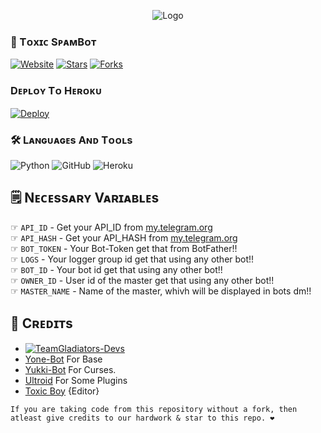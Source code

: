 
<!--This Bot is Made By Toxic Boy-->
<p align="center">
  <img src="spambot/resources/Gladiators.jpeg" alt="Logo">
</p>

### 🚀 Tᴏxɪᴄ SᴘᴀᴍBᴏᴛ

  <a href="https://github.com/Gladiators-Projects"><img alt="Website" src="https://img.shields.io/badge/Gladiators-Projects-blue"></a>
  [![Stars](https://img.shields.io/github/stars/Gladiators-Projects/Spambot?style=social)](https://github.com/Gladiators-Projects/SpamBot/stargazers)
  [![Forks](https://img.shields.io/github/forks/Gladiators-Projects/Spambot?style=social)](https://github.com/Gladiators-Projects/SpamBot/fork)

### Dᴇᴘʟᴏʏ Tᴏ Hᴇʀᴏᴋᴜ
  
  [![Deploy](https://www.herokucdn.com/deploy/button.svg)](https://heroku.com/deploy?template=https://github.com/Titan-OP/spambot)

### 🛠️ Lᴀɴɢᴜᴀɢᴇs Aɴᴅ Tᴏᴏʟs

  ![Python](https://img.shields.io/badge/Python-3776AB?style=for-the-badge&logo=python&logoColor=white)
  ![GitHub](https://img.shields.io/badge/GitHub-100000?style=for-the-badge&logo=github&logoColor=white)
  ![Heroku](https://img.shields.io/badge/Heroku-430098?style=for-the-badge&logo=heroku&logoColor=white)

## 🗒️ Nᴇᴄᴇssᴀʀʏ Vᴀʀɪᴀʙʟᴇs

☞ `API_ID` - Get your API_ID from [my.telegram.org](https://my.telegram.org/)<br>
☞ `API_HASH` - Get your API_HASH from [my.telegram.org](https://my.telegram.org/)<br>
☞ `BOT_TOKEN` - Your Bot-Token get that from BotFather!!<br>
☞ `LOGS` - Your logger group id get that using any other bot!!<br>
☞ `BOT_ID` - Your bot id get that using any other bot!!<br>
☞ `OWNER_ID` - User id of the master get that using any other bot!!<br>
☞ `MASTER_NAME` - Name of the master, whivh will be displayed in bots dm!!


## 📌 Cʀᴇᴅɪᴛs 
* [![TeamGladiators-Devs](https://img.shields.io/static/v1?label=TeamGladiators&message=Devs&color=critical)](https://t.me/Gladiators_Devs)
* [Yone-Bot](https://github.com/noob-kittu/YoneRobot) For Base
* [Yukki-Bot](https://github.com/YukkiBot/YukkiMultiSpamBot) For Curses.
* [Ultroid](https://github.com/TeamUltroid/Ultroid) For Some Plugins
* [Toxic Boy](https://GitHub.com/Titan-OP) {Editor}

```
If you are taking code from this repository without a fork, then atleast give credits to our hardwork & star to this repo. ❤️
```

